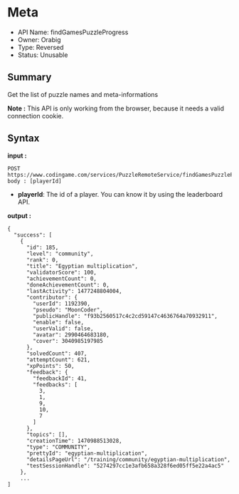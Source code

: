 # Meta
  - API Name: findGamesPuzzleProgress
  - Owner: Orabig
  - Type: Reversed
  - Status: Unusable
  

## Summary
Get the list of puzzle names and meta-informations

**Note :** This API is only working from the browser, because it needs a valid connection cookie.

## Syntax
__input :__
```
POST https://www.codingame.com/services/PuzzleRemoteService/findGamesPuzzleProgress
body : [playerId]
```
  - **playerId**: The id of a player. You can know it by using the leaderboard API.

__output :__
```
{
  "success": [
    {
      "id": 185,
      "level": "community",
      "rank": 0,
      "title": "Egyptian multiplication",
      "validatorScore": 100,
      "achievementCount": 0,
      "doneAchievementCount": 0,
      "lastActivity": 1477248804004,
      "contributor": {
        "userId": 1192390,
        "pseudo": "MoonCoder",
        "publicHandle": "f93b2560517c4c2cd59147c4636764a70932911",
        "enable": false,
        "userValid": false,
        "avatar": 2990464683180,
        "cover": 3040985197985
      },
      "solvedCount": 407,
      "attemptCount": 621,
      "xpPoints": 50,
      "feedback": {
        "feedbackId": 41,
        "feedbacks": [
          3,
          1,
          9,
          10,
          7
        ]
      },
      "topics": [],
      "creationTime": 1470988513028,
      "type": "COMMUNITY",
      "prettyId": "egyptian-multiplication",
      "detailsPageUrl": "/training/community/egyptian-multiplication",
      "testSessionHandle": "5274297cc1e3afb658a328f6ed05ff5e22a4ac5"
    },
	...
]
```

